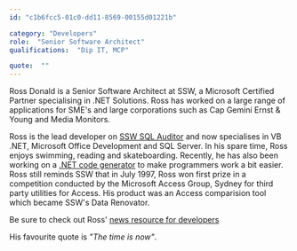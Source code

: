 ```yaml
---
id: "c1b6fcc5-01c0-dd11-8569-00155d01221b"

category: "Developers"
role:  "Senior Software Architect"
qualifications:  "Dip IT, MCP"

quote:  ""
---
```


Ross Donald is a Senior Software Architect at SSW, a Microsoft Certified Partner specialising in .NET Solutions. Ross has worked on a large range of applications for SME's and large corporations such as Cap Gemini Ernst & Young and Media Monitors.

Ross is the lead developer on [SSW SQL Auditor](http://www.ssw.com.au/ssw/sqlAuditor/) and now specialises in VB .NET, Microsoft Office Development and SQL Server. In his spare time, Ross enjoys swimming, reading and skateboarding. Recently, he has also been working on a [.NET code generator](http://www.radsoftware.com.au/codegenerator/) to make programmers work a bit easier. Ross still reminds SSW that in July 1997, Ross won first prize in a competition conducted by the Microsoft Access Group, Sydney for third party utilities for Access. His product was an Access comparision tool which became SSW's Data Renovator.

Be sure to check out Ross' [news resource for developers](http://www.devnewsgroups.net/)

His favourite quote is *"The time is now"*.